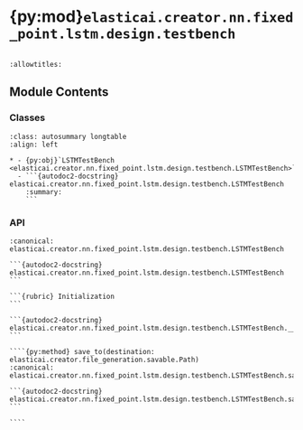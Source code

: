 # {py:mod}`elasticai.creator.nn.fixed_point.lstm.design.testbench`

```{py:module} elasticai.creator.nn.fixed_point.lstm.design.testbench
```

```{autodoc2-docstring} elasticai.creator.nn.fixed_point.lstm.design.testbench
:allowtitles:
```

## Module Contents

### Classes

````{list-table}
:class: autosummary longtable
:align: left

* - {py:obj}`LSTMTestBench <elasticai.creator.nn.fixed_point.lstm.design.testbench.LSTMTestBench>`
  - ```{autodoc2-docstring} elasticai.creator.nn.fixed_point.lstm.design.testbench.LSTMTestBench
    :summary:
    ```
````

### API

`````{py:class} LSTMTestBench(name: str, uut: elasticai.creator.vhdl.design.design.Design)
:canonical: elasticai.creator.nn.fixed_point.lstm.design.testbench.LSTMTestBench

```{autodoc2-docstring} elasticai.creator.nn.fixed_point.lstm.design.testbench.LSTMTestBench
```

```{rubric} Initialization
```

```{autodoc2-docstring} elasticai.creator.nn.fixed_point.lstm.design.testbench.LSTMTestBench.__init__
```

````{py:method} save_to(destination: elasticai.creator.file_generation.savable.Path)
:canonical: elasticai.creator.nn.fixed_point.lstm.design.testbench.LSTMTestBench.save_to

```{autodoc2-docstring} elasticai.creator.nn.fixed_point.lstm.design.testbench.LSTMTestBench.save_to
```

````

`````
